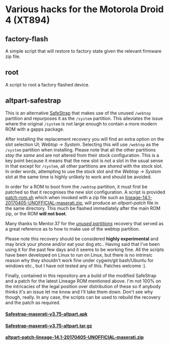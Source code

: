 # Various hacks for the Motorola Droid 4 (XT894)
## factory-flash
A simple script that will restore to factory state given the relevant firmware zip file.
## root
A script to root a factory flashed device.
## altpart-safestrap
This is an alternative [SafeStrap](https://github.com/stargo/android_packages_apps_Safestrap/releases) that makes use of the unused `/webtop` partition and repurposes it as the `/system` partition. This alleviates the issue where the original `/system` is not large enough to contain a more modern ROM with a gapps package.

After installing the replacement recovery you will find an extra option on the slot selection UI; *Webtop -> System*. Selecting this will use `/webtop` as the `/system` partition when installing. Please note that all the other partitions *stay the same* and are not altered from their stock configuration. This is a key point because it means that the new slot is not a slot in the usual sense in that except for `/system`, all other partitions are *shared* with the stock slot. In order words, attempting to use the stock slot and the *Webtop -> System* slot at the same time is highly unlikely to work and should be avoided.

In order for a ROM to boot from the `/webtop` partition, it must first be patched so that it recognises the new slot configuration. A script is provided [patch-rom.sh](https://github.com/timangus/droid4/blob/master/altpart-safestrap/patch-rom.sh) which when invoked with a zip file such as [lineage-14.1-20170405-UNOFFICIAL-maserati.zip](http://droid.cs.fau.de/lineage-14.1/lineage-14.1-20170405-UNOFFICIAL-maserati.zip), will produce an *altpart-patch* file in the same directory. This much be flashed immediately after the main ROM zip, or the ROM **will not boot**.

Many thanks to Mentor.37 for the [*unused partitions*](http://www.internauta37.altervista.org/en/xt894-and-xt912-safestrap-375-unused-partitions-preinstall-webtop) recovery that served as a great reference as to how to make use of the webtop partition.

Please note this recovery should be considered **highly experimental** and may brick your phone and/or eat your dog etc.. Having said that I've been using it for the past few days and it seems to be working fine. All the scripts have been developed on Linux to run on Linux, but there is no intrinsic reason why they shouldn't work fine under cygwin/git bash/Ubuntu for windows etc., but I have not tested any of this. Patches welcome :).

Finally, contained in this repository are a build of the modified SafeStrap and a patch for the latest Lineage ROM mentioned above. I'm not 100% on the intricacies of the legal position over distribution of these so if anybody thinks it's an issue let me know and I'll take them down. Don't see why though, really. In any case, the scripts can be used to rebuild the recovery and the patch as required.

#### [Safestrap-maserati-v3.75-altpart.apk](https://github.com/timangus/droid4/blob/master/binaries/Safestrap-maserati-v3.75-altpart.apk)
#### [Safestrap-maserati-v3.75-altpart.tar.gz](https://github.com/timangus/droid4/blob/master/binaries/Safestrap-maserati-v3.75-altpart.tar.gz)
#### [altpart-patch-lineage-14.1-20170405-UNOFFICIAL-maserati.zip](https://github.com/timangus/droid4/blob/master/binaries/altpart-patch-lineage-14.1-20170405-UNOFFICIAL-maserati.zip)
